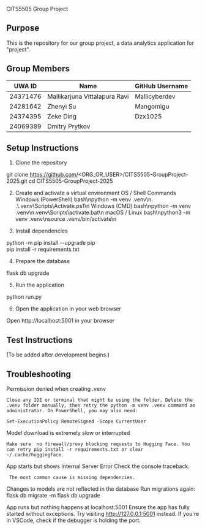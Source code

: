  CITS5505 Group Project

## Purpose

This is the repository for our group project, a data analytics application for "project".
## Group Members

| UWA ID   | Name                              | GitHub Username |
|----------|-----------------------------------|-----------------|
| 24371476 | Mallikarjuna Vittalapura Ravi     | Mallicyberdev   |
| 24281642 | Zhenyi Su                         | Mangomigu       |
| 24374395 | Zeke Ding                         | Dzx1025         |
| 24069389 | Dmitry Prytkov                    |                 |

## Setup Instructions

1. Clone the repository

git clone https://github.com/<ORG_OR_USER>/CITS5505-GroupProject-2025.git
cd CITS5505-GroupProject-2025

2. Create and activate a virtual environment
OS / Shell	Commands
Windows (PowerShell)	bash\npython -m venv .venv\n. .\\.venv\\Scripts\\Activate.ps1\n
Windows (CMD)	bash\npython -m venv .venv\n.venv\\Scripts\\activate.bat\n
macOS / Linux	bash\npython3 -m venv .venv\nsource .venv/bin/activate\n

3. Install dependencies

python -m pip install --upgrade pip   
pip install -r requirements.txt

4. Prepare the database

flask db upgrade

5. Run the application

python run.py

6. Open the application in your web browser

Open http://localhost:5001 in your browser

## Test Instructions

(To be added after development begins.)

## Troubleshooting

Permission denied when creating .venv

	Close any IDE or terminal that might be using the folder. Delete the .venv folder manually, then retry the python -m venv .venv command as administrator. On PowerShell, you may also need: 
                                                                       Set-ExecutionPolicy RemoteSigned -Scope CurrentUser

Model download is extremely slow or interrupted

	Make sure  no firewall/proxy blocking requests to Hugging Face. You can retry pip install -r requirements.txt or clear ~/.cache/huggingface.


App starts but shows Internal Server Error	Check the console traceback.

     The most common cause is missing dependencies.

Changes to models are not reflected in the database
	Run migrations again:
                            flask db migrate -m 
                            flask db upgrade

App runs but nothing happens at localhost:5001
	Ensure the app has fully started without exceptions. Try visiting http://127.0.0.1:5001 instead. If you're in VSCode, check if the debugger is holding the port.
